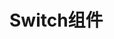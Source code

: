 # Switch组件

<preview path="../packages/switch/switch.vue" title="基础用法" description="Switch 组件的基础用法"></preview>
